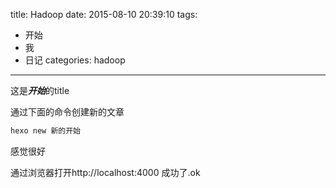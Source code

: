 title: Hadoop
date: 2015-08-10 20:39:10
tags:
- 开始
- 我
- 日记
categories: hadoop
---

这是***开始***的title

通过下面的命令创建新的文章

```bash
hexo new 新的开始

```

感觉很好

通过浏览器打开http://localhost:4000 
成功了.ok
